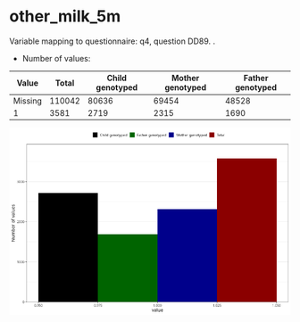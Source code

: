 # other_milk_5m
Variable mapping to questionnaire: q4, question DD89.
.
- Number of values:

| Value | Total | Child genotyped | Mother genotyped | Father genotyped |
| ----- | ----- | --------------- | ---------------- | ---------------- |
| Missing | 110042 | 80636 | 69454 | 48528 |
| 1 | 3581 | 2719 | 2315 |1690 |



![](other_milk_5m_n.png)



